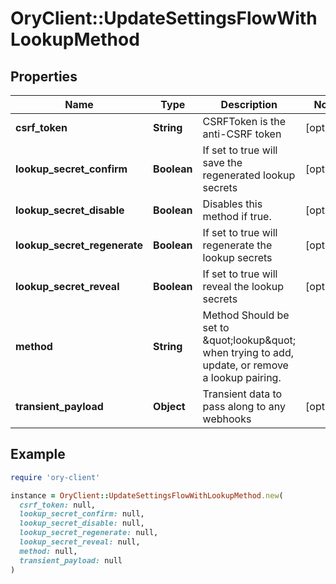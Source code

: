 # OryClient::UpdateSettingsFlowWithLookupMethod

## Properties

| Name | Type | Description | Notes |
| ---- | ---- | ----------- | ----- |
| **csrf_token** | **String** | CSRFToken is the anti-CSRF token | [optional] |
| **lookup_secret_confirm** | **Boolean** | If set to true will save the regenerated lookup secrets | [optional] |
| **lookup_secret_disable** | **Boolean** | Disables this method if true. | [optional] |
| **lookup_secret_regenerate** | **Boolean** | If set to true will regenerate the lookup secrets | [optional] |
| **lookup_secret_reveal** | **Boolean** | If set to true will reveal the lookup secrets | [optional] |
| **method** | **String** | Method  Should be set to \&quot;lookup\&quot; when trying to add, update, or remove a lookup pairing. |  |
| **transient_payload** | **Object** | Transient data to pass along to any webhooks | [optional] |

## Example

```ruby
require 'ory-client'

instance = OryClient::UpdateSettingsFlowWithLookupMethod.new(
  csrf_token: null,
  lookup_secret_confirm: null,
  lookup_secret_disable: null,
  lookup_secret_regenerate: null,
  lookup_secret_reveal: null,
  method: null,
  transient_payload: null
)
```

